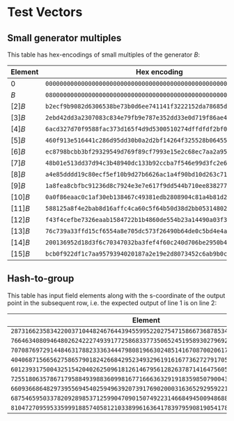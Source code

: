 # Test Vectors

## Small generator multiples

This table has hex-encodings of small multiples of the generator $B$:

| Element | Hex encoding |
|-|-|
| $0$ | `0000000000000000000000000000000000000000000000000000000000000000` |
| $B$ | `0800000000000000000000000000000000000000000000000000000000000000` |
| $[ 2]B$ | `b2ecf9b9082d6306538be73b0d6ee741141f3222152da78685d6596efc8c1506` |
| $[ 3]B$ | `2ebd42dd3a2307083c834e79fb9e787e352dd33e0d719f86ae4adb02fe382409` |
| $[ 4]B$ | `6acd327d70f9588fac373d165f4d9d5300510274dffdfdf2bf0955acd78da50d` |
| $[ 5]B$ | `460f913e516441c286d95dd30b0a2d2bf14264f325528b06455d7cb93ba13a0b` |
| $[ 6]B$ | `ec8798bcbb3bf29329549d769f89cf7993e15e2c68ec7aa2a956edf5ec62ae07` |
| $[ 7]B$ | `48b01e513dd37d94c3b48940dc133b92ccba7f546e99d3fc2e602d284f609f00` |
| $[ 8]B$ | `a4e85dddd19c80ecf5ef10b9d27b6626ac1a4f90bd10d263c717ecce4da6570a` |
| $[ 9]B$ | `1a8fea8cbfbc91236d8c7924e3e7e617f9dd544b710ee83827737fe8dc63ae00` |
| $[10]B$ | `0a0f86eaac0c1af30eb138467c49381edb2808904c81a4b81d2b02a2d7816006` |
| $[11]B$ | `588125a8f4e2bab8d16affc4ca60c5f64b50d38d2bb053148021631f72e99b06` |
| $[12]B$ | `f43f4cefbe7326eaab1584722b1b4860de554b23a14490a03f3fd63a089add0b` |
| $[13]B$ | `76c739a33ffd15cf6554a8e705dc573f26490b64de0c5bd4e4ac75ed5af8e60b` |
| $[14]B$ | `200136952d18d3f6c70347032ba3fef4f60c240d706be2950b4f42f1a7087705` |
| $[15]B$ | `bcb0f922df1c7aa9579394020187a2e19e2d8073452c6ab9b0c4b052aa50f505` |

## Hash-to-group

This table has input field elements along with the s-coordinate of the output point in the subsequent row, i.e. the expected output of line 1 is on line 2:

| Element |
|-|
| `2873166235834220037104482467644394559952202754715866736878534498814378075613` |
| `7664634080946480262422274939177258683377350652451958930279692300451854076695` |
| `707087697291448463178823336344479808196630248514167087002061771344499604401` |
| `4040687156656275865790182426684295234932961916167736272791705576788972921292` |
| `6012393175004325154204026250961812614679561282637871416475605431319079196219` |
| `7255180635786717958849398836099816771666363291918359850790043721721417277258` |
| `6609366864829739556945402594963920739176902000316365292959221199804402230199` |
| `6875465950337820928985371259904709015074922314668494500948688901607284806973` |
| `8104727095953359991885740581210338996163641783979590819054178741553883359577` |
